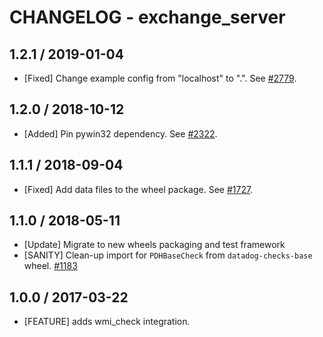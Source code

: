 # CHANGELOG - exchange_server

## 1.2.1 / 2019-01-04

* [Fixed] Change example config from "localhost" to ".". See [#2779][1].

## 1.2.0 / 2018-10-12

* [Added] Pin pywin32 dependency. See [#2322][2].

## 1.1.1 / 2018-09-04

* [Fixed] Add data files to the wheel package. See [#1727][3].

## 1.1.0 / 2018-05-11

* [Update] Migrate to new wheels packaging and test framework
* [SANITY] Clean-up import for `PDHBaseCheck` from `datadog-checks-base` wheel. [#1183][4]

## 1.0.0 / 2017-03-22

* [FEATURE] adds wmi_check integration.

<!--- The following link definition list is generated by PimpMyChangelog --->
[1]: https://github.com/DataDog/integrations-core/pull/2779
[2]: https://github.com/DataDog/integrations-core/pull/2322
[3]: https://github.com/DataDog/integrations-core/pull/1727
[4]: https://github.com/DataDog/integrations-core/issues/1183
